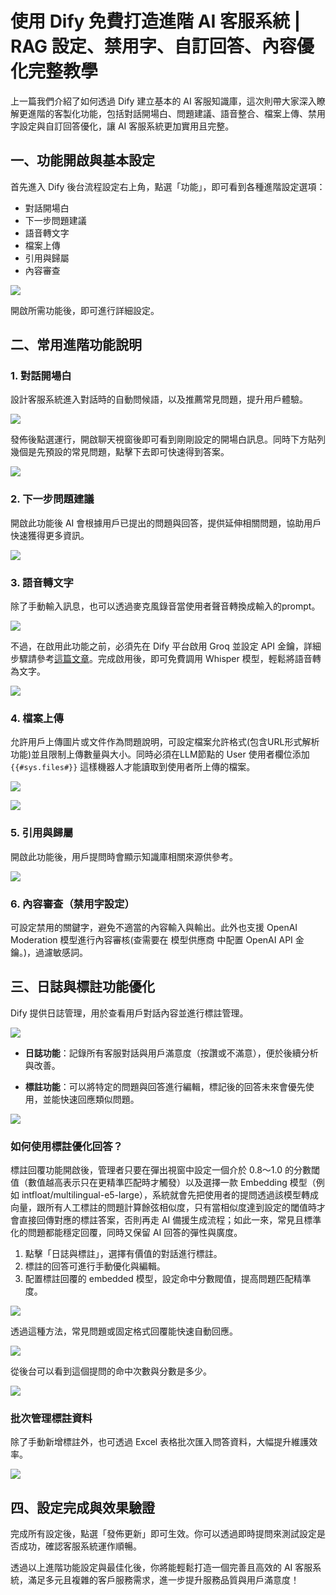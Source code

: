 # 使用 Dify 免費打造進階 AI 客服系統 | RAG 設定、禁用字、自訂回答、內容優化完整教學
上一篇我們介紹了如何透過 Dify 建立基本的 AI 客服知識庫，這次則帶大家深入瞭解更進階的客製化功能，包括對話開場白、問題建議、語音整合、檔案上傳、禁用字設定與自訂回答優化，讓 AI 客服系統更加實用且完整。

## 一、功能開啟與基本設定

首先進入 Dify 後台流程設定右上角，點選「功能」，即可看到各種進階設定選項：

* 對話開場白
* 下一步問題建議
* 語音轉文字
* 檔案上傳
* 引用與歸屬
* 內容審查

![](./images/img-workflow-rag-chatbot-tutorial-2-1.png)

開啟所需功能後，即可進行詳細設定。

## 二、常用進階功能說明

### 1. 對話開場白
設計客服系統進入對話時的自動問候語，以及推薦常見問題，提升用戶體驗。

![](./images/img-workflow-rag-chatbot-tutorial-2-2.png)

發佈後點選運行，開啟聊天視窗後即可看到剛剛設定的開場白訊息。同時下方貼列幾個是先預設的常見問題，點擊下去即可快速得到答案。

![](./images/img-workflow-rag-chatbot-tutorial-2-3.png)

### 2. 下一步問題建議
開啟此功能後 AI 會根據用戶已提出的問題與回答，提供延伸相關問題，協助用戶快速獲得更多資訊。

![](./images/img-workflow-rag-chatbot-tutorial-2-4.png)

### 3. 語音轉文字
除了手動輸入訊息，也可以透過麥克風錄音當使用者聲音轉換成輸入的prompt。

![](./images/img-workflow-rag-chatbot-tutorial-2-5.png)

不過，在啟用此功能之前，必須先在 Dify 平台啟用 Groq 並設定 API 金鑰，詳細步驟請參考[這篇文章](../free-llm-api-integration-resources/groq-tutorial.md)。完成啟用後，即可免費調用 Whisper 模型，輕鬆將語音轉為文字。

![](./images/img-workflow-rag-chatbot-tutorial-2-6.png)

### 4. 檔案上傳
允許用戶上傳圖片或文件作為問題說明，可設定檔案允許格式(包含URL形式解析功能)並且限制上傳數量與大小。同時必須在LLM節點的 User 使用者欄位添加 `{{#sys.files#}}` 這樣機器人才能讀取到使用者所上傳的檔案。

![](./images/img-workflow-rag-chatbot-tutorial-2-7.png)

![](./images/img-workflow-rag-chatbot-tutorial-2-8.png)

### 5. 引用與歸屬
開啟此功能後，用戶提問時會顯示知識庫相關來源供參考。

![](./images/img-workflow-rag-chatbot-tutorial-2-9.png)

### 6. 內容審查（禁用字設定）
可設定禁用的關鍵字，避免不適當的內容輸入與輸出。此外也支援 OpenAI Moderation 模型進行內容審核(查需要在 模型供應商 中配置 OpenAI API 金鑰。)，過濾敏感詞。

## 三、日誌與標註功能優化
Dify 提供日誌管理，用於查看用戶對話內容並進行標註管理。

![](./images/img-workflow-rag-chatbot-tutorial-2-10.png)

* **日誌功能**：記錄所有客服對話與用戶滿意度（按讚或不滿意），便於後續分析與改善。

* **標註功能**：可以將特定的問題與回答進行編輯，標記後的回答未來會優先使用，並能快速回應類似問題。

![](./images/img-workflow-rag-chatbot-tutorial-2-11.png)



### 如何使用標註優化回答？
標註回覆功能開啟後，管理者只要在彈出視窗中設定一個介於 0.8～1.0 的分數閾值（數值越高表示只在更精準匹配時才觸發）以及選擇一款 Embedding 模型（例如 intfloat/multilingual-e5-large），系統就會先把使用者的提問透過該模型轉成向量，跟所有人工標註的問題計算餘弦相似度，只有當相似度達到設定的閾值時才會直接回傳對應的標註答案，否則再走 AI 備援生成流程；如此一來，常見且標準化的問題都能穩定回覆，同時又保留 AI 回答的彈性與廣度。

1. 點擊「日誌與標註」，選擇有價值的對話進行標註。
2. 標註的回答可進行手動優化與編輯。
3. 配置標註回覆的 embedded 模型，設定命中分數閥值，提高問題匹配精準度。

![](./images/img-workflow-rag-chatbot-tutorial-2-12.png)

透過這種方法，常見問題或固定格式回覆能快速自動回應。

![](./images/img-workflow-rag-chatbot-tutorial-2-13.png)

從後台可以看到這個提問的命中次數與分數是多少。

![](./images/img-workflow-rag-chatbot-tutorial-2-14.png)

### 批次管理標註資料
除了手動新增標註外，也可透過 Excel 表格批次匯入問答資料，大幅提升維護效率。

![](./images/img-workflow-rag-chatbot-tutorial-2-15.png)

## 四、設定完成與效果驗證

完成所有設定後，點選「發佈更新」即可生效。你可以透過即時提問來測試設定是否成功，確認客服系統運作順暢。

透過以上進階功能設定與最佳化後，你將能輕鬆打造一個完善且高效的 AI 客服系統，滿足多元且複雜的客戶服務需求，進一步提升服務品質與用戶滿意度！

